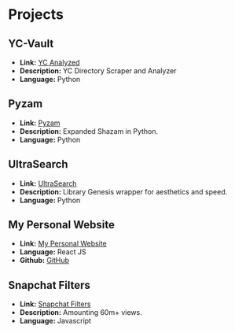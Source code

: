# Projects

## YC-Vault
- **Link:** [YC Analyzed](https://github.com/lukafilipxvic/YC-Vault)
- **Description:** YC Directory Scraper and Analyzer
- **Language:** Python

## Pyzam
- **Link:** [Pyzam](https://github.com/lukafilipxvic/Pyzam)
- **Description:** Expanded Shazam in Python.
- **Language:** Python

## UltraSearch
- **Link:** [UltraSearch](https://ultrasearch.streamlit.app)
- **Description:** Library Genesis wrapper for aesthetics and speed.
- **Language:** Python

## My Personal Website
- **Link:** [My Personal Website](https://lukafilipovic.com)
- **Language:** React JS
- **Github:** [GitHub](https://github.com/lukafilipxvic/lukafilipxvic.github.io)

## Snapchat Filters
- **Link:** [Snapchat Filters](https://www.snapchat.com/add/lukafilipxvic)
- **Description:** Amounting 60m+ views.
- **Language:** Javascript
